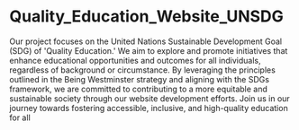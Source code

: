 # Quality_Education_Website_UNSDG
 Our project focuses on the United Nations Sustainable Development Goal (SDG) of 'Quality Education.' We aim to explore and promote initiatives that enhance educational opportunities and outcomes for all individuals, regardless of background or circumstance. By leveraging the principles outlined in the Being Westminster strategy and aligning with the SDGs framework, we are committed to contributing to a more equitable and sustainable society through our website development efforts. Join us in our journey towards fostering accessible, inclusive, and high-quality education for all
